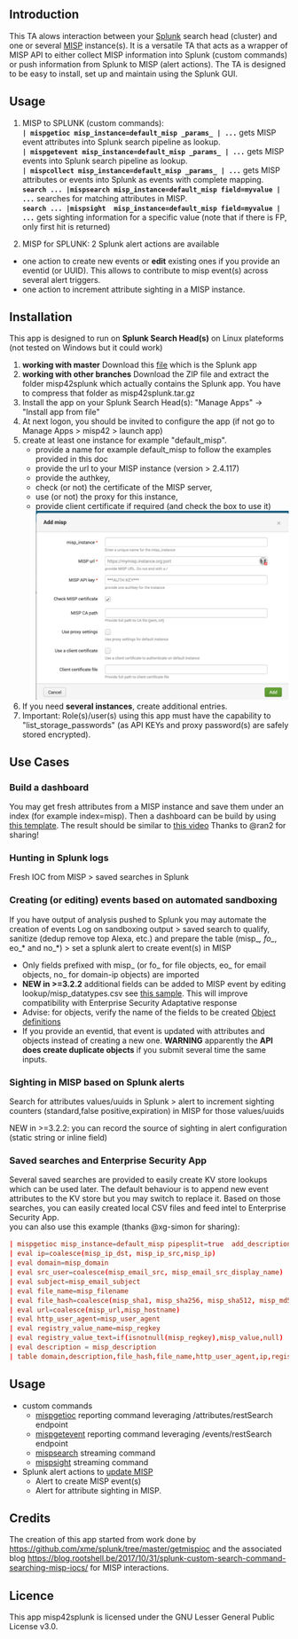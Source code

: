 
## Introduction
This TA alows interaction between your [Splunk](www.splunk.com) search head (cluster) and one or several [MISP](http://www.misp-project.org/) instance(s). It is a versatile TA that acts as a wrapper of MISP API to either collect MISP information into Splunk (custom commands) or push information from Splunk to MISP (alert actions).
The TA is designed to be easy to install, set up and maintain using the Splunk GUI.

## Usage  
1. MISP to SPLUNK (custom commands):  
 **`| mispgetioc misp_instance=default_misp _params_ | ...`** gets MISP event attributes into Splunk search pipeline as lookup.  
 **`| mispgetevent misp_instance=default_misp _params_ | ...`** gets MISP events into Splunk search pipeline as lookup.   
 **`| mispcollect misp_instance=default_misp _params_ | ...`** gets MISP attributes or events into Splunk as events with complete mapping.   
 **`search ... |mispsearch misp_instance=default_misp field=myvalue | ...`** searches for matching attributes in MISP.  
 **`search ... |mispsight  misp_instance=default_misp field=myvalue | ...`** gets sighting information for a specific value (note that if there is FP, only first hit is returned)

2. MISP for SPLUNK: 2 Splunk alert actions are available          
 * one action to create new events or **edit** existing ones if you provide an eventid (or UUID). This allows to contribute to misp event(s) across several alert triggers.
 * one action to increment attribute sighting in a MISP instance.  

## Installation
This app is designed to run on **Splunk Search Head(s)** on Linux plateforms (not tested on Windows but it could work)  
1. **working with master** Download this [file](misp42splunk.tar.gz) which is the Splunk app
2. **working with other branches** Download the ZIP file and extract the folder misp42splunk which actually contains the Splunk app. You have to compress that folder as misp42splunk.tar.gz
3. Install the app on your Splunk Search Head(s): "Manage Apps" -> "Install app from file"
4. At next logon, you should be invited to configure the app (if not go to Manage Apps > misp42 > launch app)
5. create at least one instance for example "default_misp".
    - provide a name for example default_misp to follow the examples provided in this doc
    - provide the url to your MISP instance (version > 2.4.117)
    - provide the authkey,
    - check (or not) the certificate of the MISP server,
    - use (or not) the proxy for this instance,
    - provide client certificate if required (and check the box to use it)
![inputs](images/misp42_add_misp_instance.png)
6. If you need **several instances**, create additional entries.
7. Important: Role(s)/user(s) using this app must have the capability to "list_storage_passwords" (as API KEYs and proxy password(s) are safely stored encrypted).

## Use Cases
### Build a dashboard
You may get fresh attributes from a MISP instance and save them under an index (for example index=misp).
Then a dashboard can be build by using [this template](docs/dashboard_examples/misp_charts.xml). The result should be similar to [this video](https://www.youtube.com/watch?v=H2Z3gwJW7Fc&feature=youtu.be)
Thanks to @ran2 for sharing! 

### Hunting in Splunk logs
Fresh IOC from MISP > saved searches in Splunk 

### Creating (or editing) events based on automated sandboxing
If you have output of analysis pushed to Splunk you may automate the creation of events
Log on sandboxing output > saved search to qualify, sanitize (dedup remove top Alexa, etc.) and prepare the table (misp_*, fo_*, eo_* and no_*) > set a splunk alert to create event(s) in MISP
* Only fields prefixed with misp_ (or fo_ for file objects, eo_ for email objects, no_ for domain-ip objects) are imported
* **NEW in >=3.2.2** additional fields can be added to MISP event by editing lookup/misp_datatypes.csv see [this sample](README/misp_datatypes.csv.sample). This will improve compatibility with Enterprise Security Adaptative response
* Advise: for objects, verify the name of the fields to be created [Object definitions](https://github.com/MISP/misp-objects/tree/master/objects)
* If you provide an eventid, that event is updated with attributes and objects instead of creating a new one. **WARNING** apparently the **API does create duplicate objects** if you submit several time the same inputs.

### Sighting in MISP based on Splunk alerts
Search for attributes values/uuids in Splunk > alert to increment sighting counters (standard,false positive,expiration) in MISP for those values/uuids 

NEW in >=3.2.2: you can record the source of sighting in alert configuration (static string or inline field)

### Saved searches and Enterprise Security App
Several saved searches are provided to easily create KV store lookups which can be used later. The default behaviour is to append new event attributes to the KV store but you may switch to replace it.
Based on those searches, you can easily created local CSV files and feed intel to Enterprise Security App.  
you can also use this example (thanks @xg-simon for sharing):  

```conf
| mispgetioc misp_instance=default_misp pipesplit=true  add_description=true category="External analysis,Financial fraud,Internal reference,Network activity,Other,Payload delivery,Payload installation,Payload type,Persistence mechanism,Person,Social network,Support Tool,Targeting data" last=90d to_ids=true geteventtag=true warning_list=true not_tags="osint:source-type=\"block-or-filter-list\""
| eval ip=coalesce(misp_ip_dst, misp_ip_src,misp_ip)
| eval domain=misp_domain
| eval src_user=coalesce(misp_email_src, misp_email_src_display_name)
| eval subject=misp_email_subject
| eval file_name=misp_filename
| eval file_hash=coalesce(misp_sha1, misp_sha256, misp_sha512, misp_md5, misp_ssdeep)
| eval url=coalesce(misp_url,misp_hostname)
| eval http_user_agent=misp_user_agent
| eval registry_value_name=misp_regkey
| eval registry_value_text=if(isnotnull(misp_regkey),misp_value,null)
| eval description = misp_description
| table domain,description,file_hash,file_name,http_user_agent,ip,registry_value_name,registry_value_text,src_user,subject,url,weight
```

## Usage
- custom commands
    * [mispgetioc](docs/mispgetioc.md) reporting command leveraging /attributes/restSearch endpoint
    * [mispgetevent](docs/mispapireport.md) reporting command leveraging /events/restSearch endpoint
    * [mispsearch](docs/mispsearch.md) streaming command
    * [mispsight](docs/mispsight.md) streaming command
- Splunk alert actions to [update MISP](docs/mispalerts.md)
    *  Alert to create MISP event(s)
    *  Alert for attribute sighting in MISP.  
   
## Credits
The creation of this app started from work done by https://github.com/xme/splunk/tree/master/getmispioc and the associated blog https://blog.rootshell.be/2017/10/31/splunk-custom-search-command-searching-misp-iocs/ for MISP interactions.

## Licence
This app misp42splunk is licensed under the GNU Lesser General Public License v3.0.
